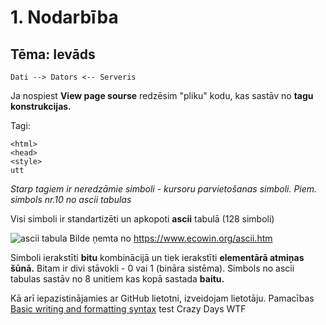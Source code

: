 # 1. Nodarbība

## Tēma: Ievāds

```
Dati --> Dators <-- Serveris
```

Ja nospiest **View page sourse** redzēsim "pliku" kodu, kas sastāv no **tagu konstrukcijas.**

Tagi:

```
<html>
<head>
<style>
utt
```

_Starp tagiem ir neredzāmie simboli - kursoru parvietošanas simboli. Piem. simbols nr.10 no ascii tabulas_

Visi simboli ir standartizēti un apkopoti **ascii** tabulā (128 simboli)

![ascii tabula](http://www.ecowin.org/aulas/resources/tables/asciitable.jpg)
Bilde ņemta no https://www.ecowin.org/ascii.htm

Simboli ierakstīti **bitu** kombinācijā un tiek ierakstīti **elementārā atmiņas šūnā.**
Bitam ir divi stāvokli - 0 vai 1 (bināra sistēma).
Simbols no ascii tabulas sastāv no 8 unitiem kas kopā sastada **baitu.**

Kā arī iepazistinājamies ar GitHub lietotni, izveidojam lietotāju.
Pamacības [Basic writing and formatting syntax](https://docs.github.com/en/get-started/writing-on-github/getting-started-with-writing-and-formatting-on-github/basic-writing-and-formatting-syntax#headings)
test
Crazy Days
WTF
